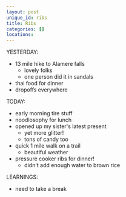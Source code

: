 ```yaml
---
layout: post
unique_id: ribs
title: Ribs
categories: []
locations: 
---
```


YESTERDAY:
* 13 mile hike to Alamere falls
  * lovely folks
  * one person did it in sandals
* thai food for dinner
* dropoffs everywhere

TODAY:
* early morning tire stuff
* noodlosophy for lunch
* opened up my sister's latest present
  * yet more glitter!
  * tons of candy too
* quick 1 mile walk on a trail
  * beautiful weather
* pressure cooker ribs for dinner!
  * didn't add enough water to brown rice

LEARNINGS:
* need to take a break
